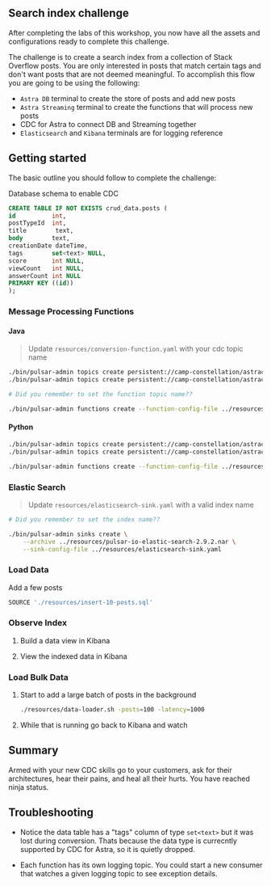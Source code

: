 
## Search index challenge

After completing the labs of this workshop, you now have all the assets and configurations ready to complete this challenge.

The challenge is to create a search index from a collection of Stack Overflow posts. You are only interested in posts that match certain tags and don't want posts that are not deemed meaningful. To accomplish this flow you are going to be using the following:

- `Astra DB` terminal to create the store of posts and add new posts
- `Astra Streaming` terminal to create the functions that will process new posts
- CDC for Astra to connect DB and Streaming together
- `Elasticsearch` and `Kibana` terminals are for logging reference

## Getting started

The basic outline you should follow to complete the challenge:

Database schema to enable CDC

```sql
CREATE TABLE IF NOT EXISTS crud_data.posts (
id          int,
postTypeId  int,
title        text,
body        text,
creationDate dateTime,
tags        set<text> NULL,
score       int NULL,
viewCount   int NULL,
answerCount int NULL
PRIMARY KEY ((id))
);
```

### Message Processing Functions

#### Java

> Update `resources/conversion-function.yaml` with your cdc topic name

```bash
./bin/pulsar-admin topics create persistent://camp-constellation/astracdc/conversion-output-topic
./bin/pulsar-admin topics create persistent://camp-constellation/astracdc/conversion-function-logs
```

```bash
# Did you remember to set the function topic name??

./bin/pulsar-admin functions create --function-config-file ../resources/conversion-function.yaml
```

#### Python

```bash
./bin/pulsar-admin topics create persistent://camp-constellation/astracdc/decisions-output-topic
./bin/pulsar-admin topics create persistent://camp-constellation/astracdc/decisions-function-logs
```

```bash
./bin/pulsar-admin functions create --function-config-file ../resources/decisions-function.yaml
```

### Elastic Search

> Update `resources/elasticsearch-sink.yaml` with a valid index name

```bash
# Did you remember to set the index name??

./bin/pulsar-admin sinks create \
    --archive ../resources/pulsar-io-elastic-search-2.9.2.nar \
    --sink-config-file ../resources/elasticsearch-sink.yaml
```

### Load Data
Add a few posts

```bash
SOURCE './resources/insert-10-posts.sql'
```

### Observe Index

1. Build a data view in Kibana

1. View the indexed data in Kibana

### Load Bulk Data

1. Start to add a large batch of posts in the background

    ```bash
    ./resources/data-loader.sh -posts=100 -latency=1000
    ```

1. While that is running go back to Kibana and watch

## Summary

Armed with your new CDC skills go to your customers, ask for their architectures, hear their pains, and heal all their hurts. You have reached ninja status.

## Troubleshooting

- Notice the data table has a "tags" column of type `set<text>` but it was lost during conversion. Thats because the data type is currecntly supported by CDC for Astra, so it is quietly dropped.

- Each function has its own logging topic. You could start a new consumer that watches a given logging topic to see exception details.
